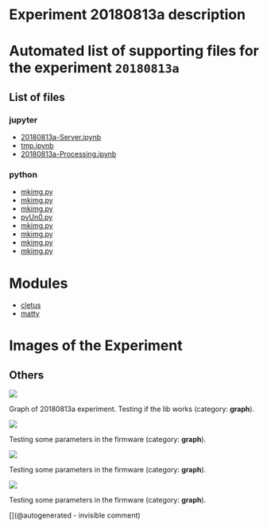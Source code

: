 # Experiment 20180813a description





# Automated list of supporting files for the __experiment `20180813a`__

## List of files

### jupyter

* [20180813a-Server.ipynb](/matty/20180813a/20180813a-Server.ipynb)
* [tmp.ipynb](/tmp.ipynb)
* [20180813a-Processing.ipynb](/matty/20180813a/20180813a-Processing.ipynb)


### python

* [mkimg.py](/matty/20210425a/mkimg.py)
* [mkimg.py](/matty/20201107a/mkimg.py)
* [mkimg.py](/matty/20201108a/mkimg.py)
* [pyUn0.py](/matty/20180813a/pyUn0.py)
* [mkimg.py](/matty/20180813a/mkimg.py)
* [mkimg.py](/matty/20201223a/mkimg.py)
* [mkimg.py](/include/hp/20201128a/mkimg.py)
* [mkimg.py](/matty/20201104a/mkimg.py)





# Modules

* [cletus](/retired/cletus/)
* [matty](/matty/)




# Images of the Experiment

## Others

![](/matty/20180814a/images/20180813a-8.jpg)

Graph of 20180813a experiment. Testing if the lib works (category: __graph__).

![](/matty/20180813a/images/20180813a-14-all.jpg)

Testing some parameters in the firmware (category: __graph__).

![](/matty/20180813a/images/20180813a-14.jpg)

Testing some parameters in the firmware (category: __graph__).

![](/matty/20180813a/images/20180813a-17-all.jpg)

Testing some parameters in the firmware (category: __graph__).










[](@autogenerated - invisible comment)